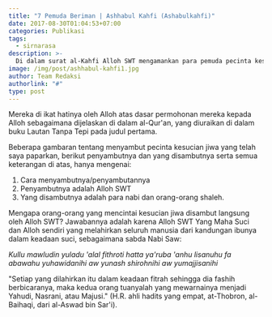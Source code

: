 ```yaml
---
title: "7 Pemuda Beriman | Ashhabul Kahfi (Ashabulkahfi)"
date: 2017-08-30T01:04:53+07:00
categories: Publikasi
tags: 
  - sirnarasa
description: >-
  Di dalam surat al-Kahfi Alloh SWT mengamankan para pemuda pecinta kesucian jiwa, ditidurkan selama 309 tahun.
image: /img/post/ashhabul-kahfi1.jpg
author: Team Redaksi
authorlink: "#"
type: post
---
```

Mereka di ikat hatinya oleh Alloh atas dasar permohonan mereka kepada Alloh sebagaimana dijelaskan di dalam al-Qur'an, yang diuraikan di dalam buku Lautan Tanpa Tepi pada judul pertama.

Beberapa gambaran tentang menyambut pecinta kesucian jiwa yang telah saya paparkan, berikut penyambutnya dan yang disambutnya serta semua keterangan di atas, hanya mengenai:
1. Cara menyambutnya/penyambutannya
2. Penyambutnya adalah Alloh SWT
3. Yang disambutnya adalah para nabi dan orang-orang shaleh.

Mengapa orang-orang yang mencintai kesucian jiwa disambut langsung oleh Alloh SWT? Jawabannya adalah karena Alloh SWT Yang Maha Suci dan Alloh sendiri yang melahirkan seluruh manusia dari kandungan ibunya dalam keadaan suci, sebagaimana sabda Nabi Saw: 

_Kullu mawludin yuladu 'alal fithroti hatta ya'ruba 'anhu lisanuhu fa abawahu yuhawidanihi aw yunash shirohnihi aw yumajjisanihi_

"Setiap yang dilahirkan itu dalam keadaan fitrah sehingga dia fashih berbicaranya, maka kedua orang tuanyalah yang mewarnainya menjadi Yahudi, Nasrani, atau Majusi." (H.R. ahli hadits yang empat, at-Thobron, al-Baihaqi, dari al-Aswad bin Sar'i).
